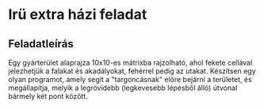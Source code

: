 # Irü extra házi feladat

## Feladatleírás

Egy gyárterület alaprajza 10x10-es mátrixba rajzolható, ahol
fekete cellával jelezhetjük a falakat és akadályokat, fehérrel
pedig az utakat. Készítsen egy olyan programot, amely segít a
"targoncásnak" előre bejárni a területet, és megállapítja, melyik
a legrövidebb (legkevesebb lépésből álló) útvonal bármely
két pont között.
